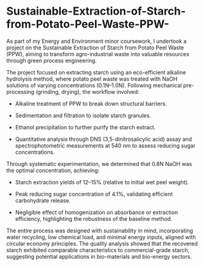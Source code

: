 # Sustainable-Extraction-of-Starch-from-Potato-Peel-Waste-PPW-
As part of my Energy and Environment minor coursework, I undertook a project on the Sustainable Extraction of Starch from Potato Peel Waste (PPW), aiming to transform agro-industrial waste into valuable resources through green process engineering.

The project focused on extracting starch using an eco-efficient alkaline hydrolysis method, where potato peel waste was treated with NaOH solutions of varying concentrations (0.1N–1.0N). Following mechanical pre-processing (grinding, drying), the workflow involved:

- Alkaline treatment of PPW to break down structural barriers.

- Sedimentation and filtration to isolate starch granules.

- Ethanol precipitation to further purify the starch extract.

- Quantitative analysis through DNS (3,5-dinitrosalicylic acid) assay and spectrophotometric measurements at 540 nm to assess reducing sugar concentrations.

Through systematic experimentation, we determined that 0.8N NaOH was the optimal concentration, achieving:

- Starch extraction yields of 12–15% (relative to initial wet peel weight).

- Peak reducing sugar concentration of 4.1%, validating efficient carbohydrate release.

- Negligible effect of homogenization on absorbance or extraction efficiency, highlighting the robustness of the baseline method.

The entire process was designed with sustainability in mind, incorporating water recycling, low chemical load, and minimal energy inputs, aligned with circular economy principles. The quality analysis showed that the recovered starch exhibited comparable characteristics to commercial-grade starch, suggesting potential applications in bio-materials and bio-energy sectors.
